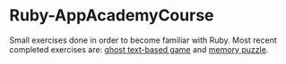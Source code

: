 # Ruby-AppAcademyCourse

Small exercises done in order to become familiar with Ruby. Most recent completed exercises are: [ghost text-based game](https://github.com/ArmintasP/Ruby-AppAcademyCourse/tree/main/ghost_text_game) and [memory puzzle](https://github.com/ArmintasP/Ruby-AppAcademyCourse/tree/main/memory_puzzle). 
